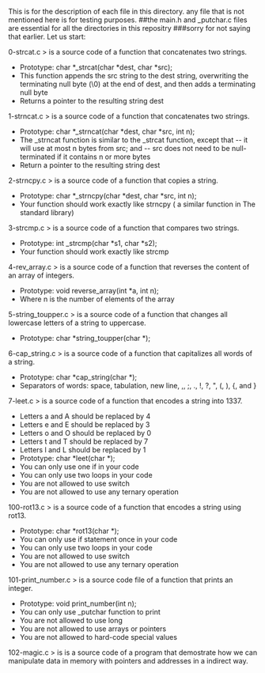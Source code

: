 This is for the description of each file in this directory.
any file that is not mentioned here is for testing purposes.
##the main.h and \_putchar.c files are essential for all the directories in this repositry
###sorry for not saying that earlier.
Let us start:

0-strcat.c > is a source code of a function that concatenates two strings.
- Prototype: char *_strcat(char *dest, char *src);
- This function appends the src string to the dest string, overwriting the terminating null byte (\0) at the end of dest, and then adds a terminating null byte
- Returns a pointer to the resulting string dest

1-strncat.c > is a source code of a function that concatenates two strings.
- Prototype: char *_strncat(char *dest, char *src, int n);
- The _strncat function is similar to the _strcat function, except that
-- it will use at most n bytes from src; and
-- src does not need to be null-terminated if it contains n or more bytes
- Return a pointer to the resulting string dest

2-strncpy.c > is a source code of a function that copies a string.
- Prototype: char *_strncpy(char *dest, char *src, int n);
- Your function should work exactly like strncpy ( a similar function in The standard library)

3-strcmp.c > is a source code of a function that compares two strings.
- Prototype: int _strcmp(char *s1, char *s2);
- Your function should work exactly like strcmp

4-rev_array.c > is a source code of a function that reverses the content of an array of integers.
- Prototype: void reverse_array(int *a, int n);
- Where n is the number of elements of the array

5-string_toupper.c > is a source code of a function that changes all lowercase letters of a string to uppercase.
- Prototype: char *string_toupper(char *);

6-cap_string.c > is a source code of a function that capitalizes all words of a string.
- Prototype: char *cap_string(char *);
- Separators of words: space, tabulation, new line, ,, ;, ., !, ?, ", (, ), {, and }

7-leet.c > is a source code of a function that encodes a string into 1337.
- Letters a and A should be replaced by 4
- Letters e and E should be replaced by 3
- Letters o and O should be replaced by 0
- Letters t and T should be replaced by 7
- Letters l and L should be replaced by 1
- Prototype: char *leet(char *);
- You can only use one if in your code
- You can only use two loops in your code
- You are not allowed to use switch
- You are not allowed to use any ternary operation

100-rot13.c > is a source code of a function that encodes a string using rot13.
- Prototype: char *rot13(char *);
- You can only use if statement once in your code
- You can only use two loops in your code
- You are not allowed to use switch
- You are not allowed to use any ternary operation

101-print_number.c > is a source code file of a function that prints an integer.
- Prototype: void print_number(int n);
- You can only use _putchar function to print
- You are not allowed to use long
- You are not allowed to use arrays or pointers
- You are not allowed to hard-code special values

102-magic.c > is is a source code of a program that demostrate how we can manipulate data in memory with pointers and addresses in a indirect way.
